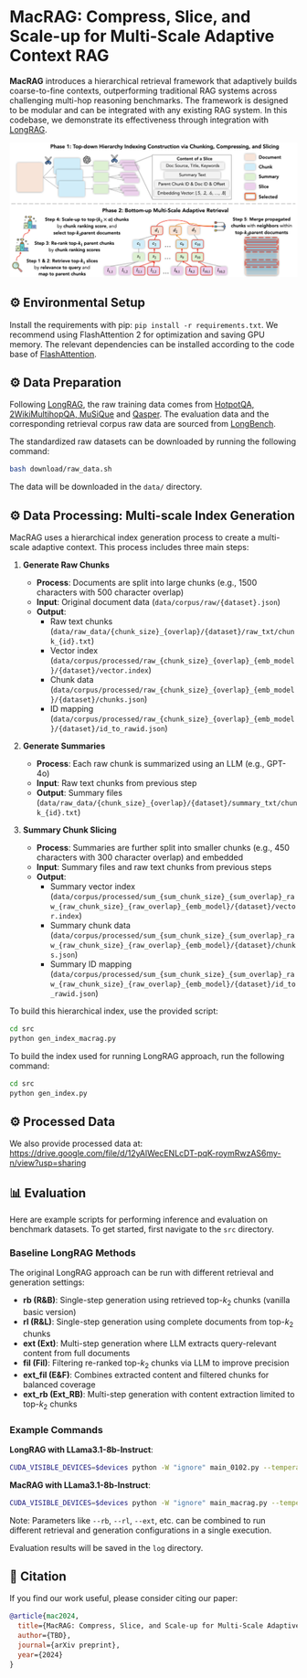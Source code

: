 # MacRAG: Compress, Slice, and Scale-up for Multi-Scale Adaptive Context RAG

**MacRAG** introduces a hierarchical retrieval framework that adaptively builds coarse-to-fine contexts, outperforming traditional RAG systems across challenging multi-hop reasoning benchmarks. The framework is designed to be modular and can be integrated with any existing RAG system. In this codebase, we demonstrate its effectiveness through integration with [LongRAG](https://github.com/QingFei1/LongRAG).

![MacRAG](assets/overview.png)

## ⚙️ Environmental Setup

Install the requirements with pip: `pip install -r requirements.txt`. We recommend using FlashAttention 2 for optimization and saving GPU memory. The relevant dependencies can be installed according to the code base of [FlashAttention](https://github.com/Dao-AILab/flash-attention).

## ⚙️ Data Preparation

Following [LongRAG](https://github.com/QingFei1/LongRAG), the raw training data comes from [HotpotQA, 2WikiMultihopQA, MuSiQue](https://github.com/StonyBrookNLP/ircot) and [Qasper](https://allenai.org/data/qasper). The evaluation data and the corresponding retrieval corpus raw data are sourced from [LongBench](https://github.com/THUDM/LongBench).

The standardized raw datasets can be downloaded by running the following command:

```bash
bash download/raw_data.sh
```

The data will be downloaded in the `data/` directory.

## ⚙️ Data Processing: Multi-scale Index Generation

MacRAG uses a hierarchical index generation process to create a multi-scale adaptive context. This process includes three main steps:

1. **Generate Raw Chunks**

   - **Process**: Documents are split into large chunks (e.g., 1500 characters with 500 character overlap)
   - **Input**: Original document data (`data/corpus/raw/{dataset}.json`)
   - **Output**:
     - Raw text chunks (`data/raw_data/{chunk_size}_{overlap}/{dataset}/raw_txt/chunk_{id}.txt`)
     - Vector index (`data/corpus/processed/raw_{chunk_size}_{overlap}_{emb_model}/{dataset}/vector.index`)
     - Chunk data (`data/corpus/processed/raw_{chunk_size}_{overlap}_{emb_model}/{dataset}/chunks.json`)
     - ID mapping (`data/corpus/processed/raw_{chunk_size}_{overlap}_{emb_model}/{dataset}/id_to_rawid.json`)

2. **Generate Summaries**

   - **Process**: Each raw chunk is summarized using an LLM (e.g., GPT-4o)
   - **Input**: Raw text chunks from previous step
   - **Output**: Summary files (`data/raw_data/{chunk_size}_{overlap}/{dataset}/summary_txt/chunk_{id}.txt`)

3. **Summary Chunk Slicing**
   - **Process**: Summaries are further split into smaller chunks (e.g., 450 characters with 300 character overlap) and embedded
   - **Input**: Summary files and raw text chunks from previous steps
   - **Output**:
     - Summary vector index (`data/corpus/processed/sum_{sum_chunk_size}_{sum_overlap}_raw_{raw_chunk_size}_{raw_overlap}_{emb_model}/{dataset}/vector.index`)
     - Summary chunk data (`data/corpus/processed/sum_{sum_chunk_size}_{sum_overlap}_raw_{raw_chunk_size}_{raw_overlap}_{emb_model}/{dataset}/chunks.json`)
     - Summary ID mapping (`data/corpus/processed/sum_{sum_chunk_size}_{sum_overlap}_raw_{raw_chunk_size}_{raw_overlap}_{emb_model}/{dataset}/id_to_rawid.json`)

To build this hierarchical index, use the provided script:

```bash
cd src
python gen_index_macrag.py
```

To build the index used for running LongRAG approach, run the following command:

```bash
cd src
python gen_index.py
```

## ⚙️ Processed Data

We also provide processed data at: https://drive.google.com/file/d/12yAlWecENLcDT-pqK-roymRwzAS6my-n/view?usp=sharing


## 📊 Evaluation

Here are example scripts for performing inference and evaluation on benchmark datasets. To get started, first navigate to the `src` directory.

### Baseline LongRAG Methods

The original LongRAG approach can be run with different retrieval and generation settings:

- **rb (R&B)**: Single-step generation using retrieved top-$k_2$ chunks (vanilla basic version)
- **rl (R&L)**: Single-step generation using complete documents from top-$k_2$ chunks
- **ext (Ext)**: Multi-step generation where LLM extracts query-relevant content from full documents
- **fil (Fil)**: Filtering re-ranked top-$k_2$ chunks via LLM to improve precision
- **ext_fil (E&F)**: Combines extracted content and filtered chunks for balanced coverage
- **ext_rb (Ext_RB)**: Multi-step generation with content extraction limited to top-$k_2$ chunks

### Example Commands

**LongRAG with LLama3.1-8b-Instruct**:

```bash
CUDA_VISIBLE_DEVICES=$devices python -W "ignore" main_0102.py --temperature 0 --model llama3.1-8b-instruct --r_path processed/sum_450_300_raw_1500_500_e5 --version run1 --dataset hotpotqa --top_k1 100 --top_k2 7 --rb --rl --ext --fil --ext_fil --chunk_ext 1 --with_reranking 1
```

**MacRAG with LLama3.1-8b-Instruct**:

```bash
CUDA_VISIBLE_DEVICES=$devices python -W "ignore" main_macrag.py --temperature 0 --model llama3.1-8b-instruct --r_path processed/sum_450_300_raw_1500_500_e5 --version run1 --dataset 2wikimultihopqa --top_k1 100 --top_k2 7 --rb --rl --ext --fil --ext_fil --ext_rb --rb_ext_fil --chunk_ext 0 --merge_version 0 --upscaling 4 --with_reranking 1
```

Note: Parameters like `--rb`, `--rl`, `--ext`, etc. can be combined to run different retrieval and generation configurations in a single execution.

Evaluation results will be saved in the `log` directory.

## 📝 Citation

If you find our work useful, please consider citing our paper:

```bibtex
@article{mac2024,
  title={MacRAG: Compress, Slice, and Scale-up for Multi-Scale Adaptive Context RAG},
  author={TBD},
  journal={arXiv preprint},
  year={2024}
}
```
